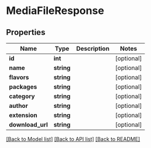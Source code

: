 # MediaFileResponse

## Properties
Name | Type | Description | Notes
------------ | ------------- | ------------- | -------------
**id** | **int** |  | [optional] 
**name** | **string** |  | [optional] 
**flavors** | **string** |  | [optional] 
**packages** | **string** |  | [optional] 
**category** | **string** |  | [optional] 
**author** | **string** |  | [optional] 
**extension** | **string** |  | [optional] 
**download_url** | **string** |  | [optional] 

[[Back to Model list]](../README.md#documentation-for-models) [[Back to API list]](../README.md#documentation-for-api-endpoints) [[Back to README]](../README.md)


